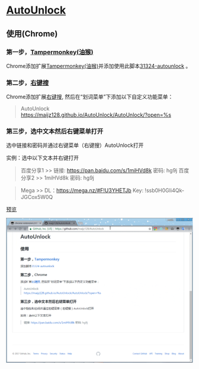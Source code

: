 # [AutoUnlock](https://github.com/maijz128/AutoUnlock)

## 使用(Chrome)

### 第一步，[Tampermonkey(油猴)](http://tampermonkey.net/)

Chrome添加扩展[Tampermonkey(油猴)](https://chrome.google.com/webstore/detail/tampermonkey/dhdgffkkebhmkfjojejmpbldmpobfkfo)并添加使用此脚本[31324-autounlock](https://greasyfork.org/scripts/31324-autounlock) 。



### 第二步，[右键搜](https://chrome.google.com/webstore/detail/context-menus/phlfmkfpmphogkomddckmggcfpmfchpn)

Chrome添加扩展[右键搜](https://chrome.google.com/webstore/detail/context-menus/phlfmkfpmphogkomddckmggcfpmfchpn), 然后在“划词菜单”下添加以下自定义功能菜单：

> AutoUnlock    
> https://maijz128.github.io/AutoUnlock/AutoUnlock/?open=%s


### 第三步，选中文本然后右键菜单打开

选中链接和密码并通过右键菜单（右键搜）AutoUnlock打开

实例：选中以下文本并右键打开

> 百度分享1 >> 链接: https://pan.baidu.com/s/1miHVd8k 密码: hg9j
> 百度分享2 >> 1miHVd8k 密码: hg9j

> Mega >> DL：https://mega.nz/#F!U3YHETJb Key: !ssb0H0GIi4Qk-JGCox5W0Q

[预览](http://wx3.sinaimg.cn/large/9ded8f97gy1fhkduvua59g21100soqgh.gif)

![image](https://github.com/maijz128/AutoUnlock/raw/master/2017-07-10_10-19-12.gif)